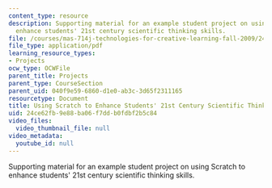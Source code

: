 ```yaml
---
content_type: resource
description: Supporting material for an example student project on using Scratch to
  enhance students' 21st century scientific thinking skills.
file: /courses/mas-714j-technologies-for-creative-learning-fall-2009/24ce62fb9e88ba06f7ddb0fdbf2b5c84_MITMAS_714JF09_proj4_postr.pdf
file_type: application/pdf
learning_resource_types:
- Projects
ocw_type: OCWFile
parent_title: Projects
parent_type: CourseSection
parent_uid: 040f9e59-6860-d1e0-ab3c-3d65f2311165
resourcetype: Document
title: Using Scratch to Enhance Students' 21st Century Scientific Thinking Skills
uid: 24ce62fb-9e88-ba06-f7dd-b0fdbf2b5c84
video_files:
  video_thumbnail_file: null
video_metadata:
  youtube_id: null
---
```

Supporting material for an example student project on using Scratch to enhance students' 21st century scientific thinking skills.

